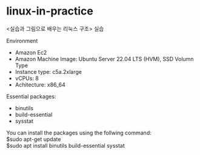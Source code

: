 # linux-in-practice
&lt;실습과 그림으로 배우는 리눅스 구조>  실습

Environment
- Amazon Ec2
- Amazon Machine Image: Ubuntu Server 22.04 LTS (HVM), SSD Volumn Type
- Instance type: c5a.2xlarge
- vCPUs: 8
- Achitecture: x86_64

Essential packages: 
- binutils
- build-essential
- sysstat
  
You can install the packages using the follwing command: <br />
$sudo apt-get update <br />
$sudo apt install binutils build-essential sysstat
